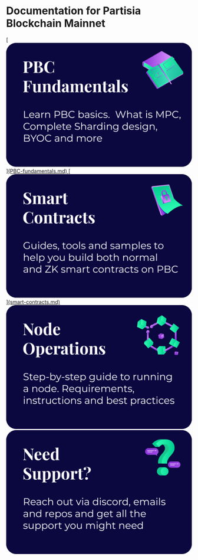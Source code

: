 # Documentation for Partisia Blockchain Mainnet

<a href="">
    [<img src="assets/Categories/PBC%20Fundametals.png" alt="PBC Fundamentals" class="front-page-pictures front-page-pictures-left" />](PBC-fundamentals.md)
</a>

<a href="">
    [<img src="assets/Categories/Smart%20Contracts.png" alt="Smart Contracts" class="front-page-pictures front-page-pictures-right" />](smart-contracts.md)
</a>
<a href="">
    <img src="assets/Categories/Node%20Operations.png"
        alt="Node Operations"
        class="front-page-pictures front-page-pictures-left" />
</a>
<a href="">
    <img src="assets/Categories/Need%20Support.png"
        alt="Need support?"
        class="front-page-pictures front-page-pictures-right" />
</a>
